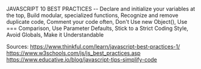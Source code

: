 JAVASCRIPT 10 BEST PRACTICES --
Declare and initialize your variables at the top,
Build modular, specialized functions,
Recognize and remove duplicate code,
Comment your code often,
Don't Use new Object(),
Use === Comparison,
Use Parameter Defaults,
Stick to a Strict Coding Style,
Avoid Globals,
Make it Understandable

Sources: 
https://www.thinkful.com/learn/javascript-best-practices-1/
https://www.w3schools.com/js/js_best_practices.asp
https://www.educative.io/blog/javascript-tips-simplify-code